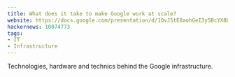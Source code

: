 ```yaml
---
title: What does it take to make Google work at scale?
website: https://docs.google.com/presentation/d/1OvJStE8aohGeI3y5BcYX8bBHwoHYCPu99A3KTTZElr0
hackernews: 10074773
tags:
- IT
- Infrastructure
---
```


Technologies, hardware and technics behind the Google infrastructure.
